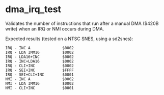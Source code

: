 # dma_irq_test

Validates the number of instructions that run after a manual DMA ($420B write) when an IRQ or NMI occurs during DMA.

Expected results (tested on a NTSC SNES, using a sd2snes):

    IRQ - INC A              $0002
    IRQ - LDA IMM16          $0002
    IRQ - LDA16+INC          $0002
    IRQ - INC+LDA16          $0002
    IRQ - CLI+INC            $0002
    IRQ - SEI+INC            $FFFF
    IRQ - SEI+CLI+INC        $0001
    NMI - INC A              $0002
    NMI - LDA IMM16          $0002
    NMI - CLI+INC            $0001
